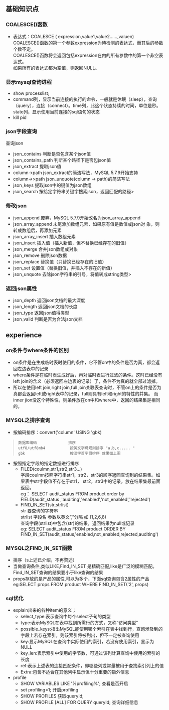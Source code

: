 ## 基础知识点
### COALESCE()函数
- 表达式：COALESCE ( expression,value1,value2……,valuen)     
      COALESCE()函数的第一个参数expression为待检测的表达式，而其后的参数个数不定。   
      COALESCE()函数将会返回包括expression在内的所有参数中的第一个非空表达式。     
      如果所有的表达式都为空值，则返回NULL。   

### 显示mysql查询进程
- show processlist; 
- command列，显示当前连接的执行的命令，一般就是休眠（sleep），查询（query），连接（connect）。time列，此这个状态持续的时间，单位是秒。state列，显示使用当前连接的sql语句的状态
- kill pid 
### json字段查询
查询json 
- json_contains 判断是否包含某个json值  
- json_contains_path 判断某个路径下是否包json值  
- json_extract 提取json值  
- column->path json_extract的简洁写法，MySQL 5.7.9开始支持  
- column->>path json_unquote(column -> path)的简洁写法  
- json_keys 提取json中的键值为json数组  
- json_search 按给定字符串关键字搜索json，返回匹配的路径>   
### 修改json 
- json_append 废弃，MySQL 5.7.9开始改名为json_array_append  
- json_array_append 末尾添加数组元素，如果原有值是数值或json对 象，则转成数组后，再添加元素  
- json_array_insert 插入数组元素  
- json_insert 插入值（插入新值，但不替换已经存在的旧值）  
- json_merge 合并json数组或对象  
- json_remove 删除json数据  
- json_replace 替换值（只替换已经存在的旧值）  
- json_set 设置值（替换旧值，并插入不存在的新值）  
- json_unquote 去除json字符串的引号，将值转成string类型>   
### 返回json属性   
- json_depth 返回json文档的最大深度   
- json_length 返回json文档的长度   
- json_type 返回json值得类型  
- json_valid 判断是否为合法json文档  


## experience
### on条件与where条件的区别
- on条件是在生成临时表时使用的条件，它不管on中的条件是否为真，都会返回左边表中的记录
- where条件是在临时表生成好后，再对临时表进行过滤的条件。这时已经没有left join的含义（必须返回左边表的记录）了，条件不为真的就全部过滤掉。
- 所以在使用left join,right join,full join关联表查询时，不管on上的条件是否为真都会返回left或right表中的记录，full则具有left和right的特性的并集。 而inner jion没这个特殊性，则条件放在on中和where中，返回的结果集是相同的。

### MYSQL之排序查询
- 按编码排序：convert('column' USING 'gbk)   
>     数据库编码              排序   
>     utf8/utf8mb4           按英文字母规则排序 "a,b,c..... "
>     gbk                    按汉字首字母排序 效果如上图   

- 按照指定字段的指定数据进行排序     
    - FILED(coulmn,str1,str2,str3…)   
    字段coulmn按照字符串str1，str2，str3的顺序返回查询到的结果集。如果表中str字段值不存在于str1， str2，str3中的记录，放在结果集最前面返回。     
    eg： SELECT audit_status FROM product order by FIELD(audit_status ,'auditing','enabled','not_enabled','rejected')
    - FIND_IN_SET(str,strlist)   
    str 要查询的字符串   
    strlist 字段名 参数以英文”,”分隔 如 (1,2,6,8)   
    查询字段(strlist)中包含(str)的结果，返回结果为null或记录   
    eg: SELECT audit_status FROM product  ORDER BY FIND_IN_SET(audit_status,'enabled,not_enabled,rejected,auditing')  

### MYSQL之FIND_IN_SET函数   
- 排序（s上述已介绍，不再赘述）
- 当做查询条件,类似LIKE,Find_IN_SET 是精确匹配,like是广泛的模糊匹配。Find_IN_SET查询的结果要小于like查询的结果      
- props存放的是产品的属性,可以为多个，下面sql查询包含2属性的产品    
    eg:SELECT props FROM product WHERE FIND_IN_SET('2', props)

### sql优化
- explain出来的各种item的意义；   
    - select_type:表示查询中每个select子句的类型
    - type:表示MySQL在表中找到所需行的方式，又称“访问类型”
    - possible_keys:指出MySQL能使用哪个索引在表中找到行，查询涉及到的字段上若存在索引，则该索引将被列出，但不一定被查询使用
    - key:显示MySQL在查询中实际使用的索引，若没有使用索引，显示为NULL
    - key_len:表示索引中使用的字节数，可通过该列计算查询中使用的索引的长度
    - ref:表示上述表的连接匹配条件，即哪些列或常量被用于查找索引列上的值 
    - Extra:包含不适合在其他列中显示但十分重要的额外信息
- profile
    - SHOW VARIABLES LIKE '%profiling%'; 查看是否开启
    - set profiling=1; 开启profiling
    - SHOW PROFILES 获取queryId;
    - SHOW PROFILE [ALL] FOR QUERY queryId; 查询详细信息
 